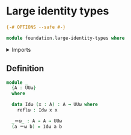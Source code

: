 # Large identity types

```agda
{-# OPTIONS --safe #-}

module foundation.large-identity-types where
```

<details><summary>Imports</summary>

```agda
open import foundation.universe-levels
```

</details>

## Definition

```agda
module _
  {A : UUω}
  where

  data Idω (x : A) : A → UUω where
    reflω : Idω x x

  _＝ω_ : A → A → UUω
  (a ＝ω b) = Idω a b
```
